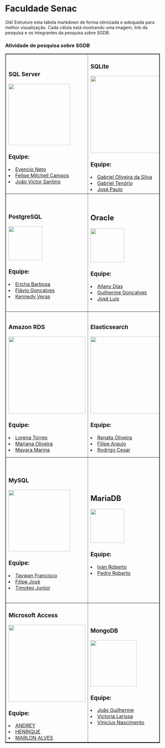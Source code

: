 # Faculdade Senac

Olá! Estruture esta tabela markdown de forma otimizada e adequada para melhor visualização. Cada célula está mostrando uma imagem, link da pesquisa e os integrantes da pesquisa sobre SGDB.   

### Atividade de pesquisa sobre SGDB 

<table border="2">
  <tr>
    <td>
      <h3>SQL Server</h3>
      <a href="https://www.canva.com/design/DAGxp5HjbsY/9wwEG0Ae6tli6wbu4AMhSg/view?utm_content=DAGxp5HjbsY&utm_campaign=designshare&utm_medium=link2&utm_source=uniquelinks&utlId=hecfd73f93e"><img src="https://www.techasoft.com/debug/img/sqlserver.png" width="200px"></a>
      <h3>Equipe:</h3>
      <li><a href="LINKEDIN">Evencio Neto</a></li>
      <li><a href="https://www.linkedin.com/in/felipe-mitchell-campos-ramos-164324184/">Felipe Mitchell Campos</a></li>
      <li><a href="https://www.linkedin.com/in/jo%C3%A3o-santino-0123a1382">João Victor Santino</a></li>
    </td>
    <td>
      <h3>SQLite</h3>
      <a href="https://miro.com/welcomeonboard/UndEa2pJbnFzdWF0OUNsTlhjUnV0bFRqNWZuQW96QktoVEpjTDRTd2xyRDVob0ZERjRUQ1FpcjQvajRZNXRyZ29KRm9haEl5RFlxSVdZdW01c2JTZkcrNnowQldLTE1FZlJ6ZTkweHpKcm51MFZTcDFxVE1oaUFEc1haNnF0T3VzVXVvMm53MW9OWFg5bkJoVXZxdFhRPT0hdjE=?share_link_id=216509541147"><img src="https://tse3.mm.bing.net/th/id/OIP.d7eqLH2iBisS61wA_1i2WQHaE5" width="250px"></a>
      <h3>Equipe:</h3>
      <li><a href="LINKEDIN">Gabriel Oliveira da Silva</a></li>
      <li><a href="https://www.linkedin.com/in/gabriel-ten%C3%B3rio-do-santos-35b2a214a">Gabriel Tenório</a></li>
      <li><a href="https://www.linkedin.com/in/jose-paulo-dc-coutinho">José Paulo</a></li>
    </td>
    <td>
      <h3>IBM DB2</h3>
        <a href="https://miro.com/welcomeonboard/K1luem0zZEhnY3c3SU1ocWdaV0ZrSjFPbmhROTQwSE1MQlVvT0xuZE1vVndPajl4Z2tJVXRnZkJkeTg5WDdEZHg5UU5lNjdwT05oeEdlajhLdGVMTk8rTFRySTBQNlh5NHBHZnJZVTZ5bDhrdkFPMzVKY3k0Vk1ZRThqMnpuV1Z0R2lncW1vRmFBVnlLcVJzTmdFdlNRPT0hdjE=?share_link_id=163409503448"><img src="https://horusinfo.com.br/wp-content/uploads/2017/05/IBM-DB2.png" width="200px"></a>
        <h3>Equipe:</h3>
        <li><a href="https://www.linkedin.com/in/rejane-ferreira-de-mendon%C3%A7a-23779a1b4?utm_source=share&utm_campaign=share_via&utm_content=profile&utm_medium=android_app">Rejane Ferreira de Mendonça</a></li>
        <li><a href="https://www.linkedin.com/in/laiza-silva-1999a8381?utm_source=share&utm_campaign=share_via&utm_content=profile&utm_medium=android_app">Laiza Maria Gomes</a></li>
        <li><a href="https://www.linkedin.com/in/eli-fag-001a9a352?utm_source=share&utm_campaign=share_via&utm_content=profile&utm_medium=android_app">Elizabeth Ribeiro de Souza Fagundes</a></li>
    </td>
  </tr>
  <tr>
    <td>
      <h3>PostgreSQL</h3>
      <a href="https://github.com/etsvb/Trabalho-de-Banco-de-dados-PostgreSQL"><img src="https://www.postgresql.org/media/img/about/press/elephant.png" width="110px"></a>
      <h3>Equipe:</h3>
      <li><a href="https://www.linkedin.com/in/ericha-barbosa-092473292/">Ericha Barbosa</a></li>
      <li><a href="https://www.linkedin.com/in/fl%C3%A1vio-gon%C3%A7alves-961892208">Flávio Gonçalves</a></li>
      <li><a href="https://www.linkedin.com/in/kennedy-de-lima-veras-48366b2b4/">Kennedy Veras</a></li>
    </td>
    <td>
      <h2>Oracle</h2>
      <a href="https://github.com/guilhermewv/Projeto-de-Banco-de-dados-Oracle-Database"><img src="https://m.media-amazon.com/images/I/41QodfboFdL.png" width="110px"></a>
      <h3>Equipe:</h3>
      <li><a href="https://www.linkedin.com/in/allany-dias-124377292/">Allany Dias</a></li>
      <li><a href="https://www.linkedin.com/in/guilherme-gon%C3%A7alves-4a6873365/">Guilherme Gonçalves</a></li>
      <li><a href="https://www.linkedin.com/in/felipe-bento-50552a273/">José Luis</a></li>
    </td>
    <td>
      <h3>Microsoft Azure</h3>
      <a href="https://prezi.com/view/hbpytLM3k4si3hWxWPgR/?referral_token=Pz5zXPlnB3FN"><img src="https://www.devopsschool.com/blog/wp-content/uploads/2023/12/image-182-1024x577.png" width="200px"></a>
      <h3>Equipe:</h3>
      <li><a href="https://www.linkedin.com/in/igorbarbosaws/">Igor Barbosa</a></li>
      <li><a href="https://www.linkedin.com/in/danilo-henrique-7a4449382/">Danilo Henrique</a></li>
    </td>
  </tr>
  <tr>
    <td>
      <h3>Amazon RDS</h3>
      <a href="https://www.canva.com/design/DAGxmVaBCXU/v2I2pJRdcS3Ubf5P7tDXlg/edit?utm_content=DAGxmVaBCXU&utm_campaign=designshare&utm_medium=link2&utm_source=sharebutton"><img src="https://i.ytimg.com/vi/jW84JhqNWUY/maxresdefault.jpg" width="250px"></a>
      <h3>Equipe:</h3>
      <li><a href="https://www.linkedin.com/in/lorena-torres-720482239?utm_source=share&utm_campaign=share_via&utm_content=profile&utm_medium=ios_app">Lorena Torres</a></li>
      <li><a href="https://www.linkedin.com/in/mariana-oliveira-da-silva-576928328/">Mariana Oliveira</a></li>
      <li><a href="https://www.linkedin.com/in/mayara-marina-820449382?utm_source=share&utm_campaign=share_via&utm_content=profile&utm_medium=ios_app">Mayara Marina</a></li>
    </td>
    <td>
      <h3>Elasticsearch</h3>
      <a href="https://miro.com/welcomeonboard/d0MzcWFmSzFjQUZCV3VXT252RnRBaGVNN0dGNDJhdmNucUVnUUVPRGI0NDVrRk9sQllnaVJXQUt5UlYzNHJhMnV2b2pmc21TQlkvOU1Nd1pDUmE1MHBuQ3NnNTliSDFLTXB4K1dLb3JtbHN0VjFOQXdramxnZGVsUkRZRDk3YXZzVXVvMm53MW9OWFg5bkJoVXZxdFhRPT0hdjE=?share_link_id=875022100748"><img src="https://miro.medium.com/0*tCuiG0bJQm-yOBKq.png" width="250px"></a>
      <h3>Equipe:</h3>
      <li><a href="https://www.linkedin.com/in/renata-oliveira-545081195">Renata Oliveira</a></li>
      <li><a href="https://www.linkedin.com/in/filipeara%C3%BAjo">Filipe Araujo</a></li>
      <li><a href="https://www.linkedin.com/in/rodrigo-cesar-41a69817a">Rodrigo Cesar</a></li>
    </td>
    <td>
      <h3>Firebase</h3>
      <a href="https://prezi.com/view/jOzgKPMnLG6Udfp6XDVy/?referral_token=cm7FMblnB3FN"><img src="https://encrypted-tbn0.gstatic.com/images?q=tbn:ANd9GcSzXyrUl3yj5mCYEoRakcuV8FHAt4YxECV-Pw&s" width="250px"></a>
      <h3>Equipe:</h3>
      <li><a href="LINKEDIN">Gabriel Roberto</a></li>
      <li><a href="LINKEDIN">Ibson Gomes</a></li>
      <li><a href="www.linkedin.com/in/jpss">Jean Phillip</a></li>
      <li><a href="LINKEDIN">Wictor Eduardo</a></li>
    </td>
  </tr>
  <tr>
    <td>
      <h3>MySQL</h3>
      <a href="https://www.canva.com/design/DAGxyk3QrwQ/8EUmmMMBIVsgjKPi913V6A/edit?utm_content=DAGxyk3QrwQ&utm_campaign=designshare&utm_medium=link2&utm_source=sharebutton"><img src="https://d1.awsstatic.com/asset-repository/products/amazon-rds/1024px-MySQL.ff87215b43fd7292af172e2a5d9b844217262571.png" width="200px"></a>
      <h3>Equipe:</h3>
      <li><a href="https://www.linkedin.com/in/taywan-francisco-084b7727b/">Taywan Francisco</a></li>
      <li><a href="https://www.linkedin.com/in/filipe-jos%C3%A9-909a2a240">Filipe José</a></li>
      <li><a href="https://www.linkedin.com/in/timoteo-junior">Timoteo Junior</a></li>
    </td>
    <td>
      <h2>MariaDB</h2>
      <a href="https://teams.microsoft.com/l/message/19:481c3f51-cbb5-40ce-bc8d-7e605d2aa212_77216b60-b2b8-448f-a4cd-1b8aae256855@unq.gbl.spaces/1757454665488?context=%7B%22contextType%22%3A%22chat%22%7D"> <img src="https://mariadb.com/wp-content/uploads/2019/11/mariadb-logo-vert_blue-transparent.png" width="110px">  </a>
      <h3>Equipe:</h3>
      <li><a href="https://br.linkedin.com/in/ivan-roberto-gomes-alves-dos-santos-254453382">Ivan Roberto</a></li>
      <li><a href="https://www.linkedin.com/in/pedro-lima-3013b4382/">Pedro Roberto</a></li>
    </td>
    <td>
      <h3>Redis</h3>
      <a href="LINK DA ATIVIDADE"><img src="ENDERECO DA IMAGEM" width="250px"></a>
      <h3>Equipe:</h3>
      <li><a href="LINKEDIN">NOME</a></li>
      <li><a href="LINKEDIN">NOME</a></li>
      <li><a href="LINKEDIN">NOME</a></li>
      <li><a href="LINKEDIN">NOME</a></li>
    </td>
  </tr>
  <tr>
    <td>
      <h3>Microsoft Access</h3>
      <a href="https://miro.com/app/board/uXjVJNToppM=/"><img src="https://sempreupdate.com.br/wp-content/uploads/2022/07/microsoft-corrige-problema-no-access-causado-pelas-atualizacoes-de-julho-2-scaled.jpg" width="250px"></a>
<h3>Equipe:</h3>
<li><a href="https://www.linkedin.com/in/arthur-andrey-933555280/?utm_source=share&utm_campaign=share_via&utm_content=profile&utm_medium=android_app%22%3EARTHUR">ANDREY</a></li>
<li><a href="https://www.linkedin.com/in/guilherme-henrique-ferreira-1b3035214?utm_source=share&utm_campaign=share_via&utm_content=profile&utm_medium=android_app%22%3EGUILHERME">HENRIQUE</a></li>
<li><a href="https://www.linkedin.com/in/marlon-alves22/">MARLON ALVES</a></li>  
    </td>
    <td>
      <h3>MongoDB</h3>
      <a href="https://miro.com/welcomeonboard/M0xmUmp2VE5rcGZneEw1aEFacnVnR0RYRDgzczdLQmxRcU8wZzd1WGdTOGR2SXZCMGVXQUo0ME10YUU3N0VFdElPUEhXRlV0QWh5ZUhlTEhrazlPRGcrWm5Cd0tLalVqU1FRaFkzSmhobGd5WEdreXNoWEo0YktRQjFYQ1MrRkFzVXVvMm53MW9OWFg5bkJoVXZxdFhRPT0hdjE=?share_link_id=507643157782"><img src="https://encrypted-tbn0.gstatic.com/images?q=tbn:ANd9GcT2ZYtHv2OLXmthRPbkmENZRXuqBVDwlsrZ1A&s" width="150px"></a>
      <h3>Equipe:</h3>
      <li><a href="https://www.linkedin.com/in/joaoguilhermeo/">João Guilherme</a></li>
      <li><a href="www.linkedin.com/in/victoria-souza-901220242">Victoria Larissa</a></li>
      <li><a href="https://www.linkedin.com/in/vinicius-nascimento-761b73311">Vinicius Nascimento</a></li>
    </td>
    <td>
      <h3>Cassandra</h3>
      <a href="https://miro.com/app/board/uXjVJOZVnw8=/"><img src="https://tse2.mm.bing.net/th/id/OIP.mhPclQfU64GpU6wOsql98AHaE9" width="200px"></a>
      <h3>Equipe:</h3>
      <li><a href="https://www.linkedin.com/in/luiz-gabriel-5a5b46277">Luiz Gabriel</a></li>
      <li><a href="https://www.linkedin.com/in/edson-aguiar888/">Edson Aguiar</a></li>
      <li><a href="https://www.linkedin.com/in/mariah-navarro-a95510275">Mariah Aparecida</a></li>
    </td>
  </tr>
</table>
